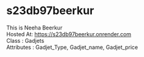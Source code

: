 # s23db97beerkur
This is Neeha Beerkur <br>
Hosted At: https://s23db97beerkur.onrender.com <br>
Class : Gadjets <br>
Attributes : Gadjet_Type, Gadjet_name, Gadjet_price
